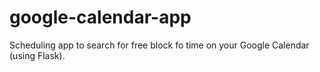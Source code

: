 google-calendar-app
===================

Scheduling app to search for free block fo time on your Google Calendar (using Flask).
